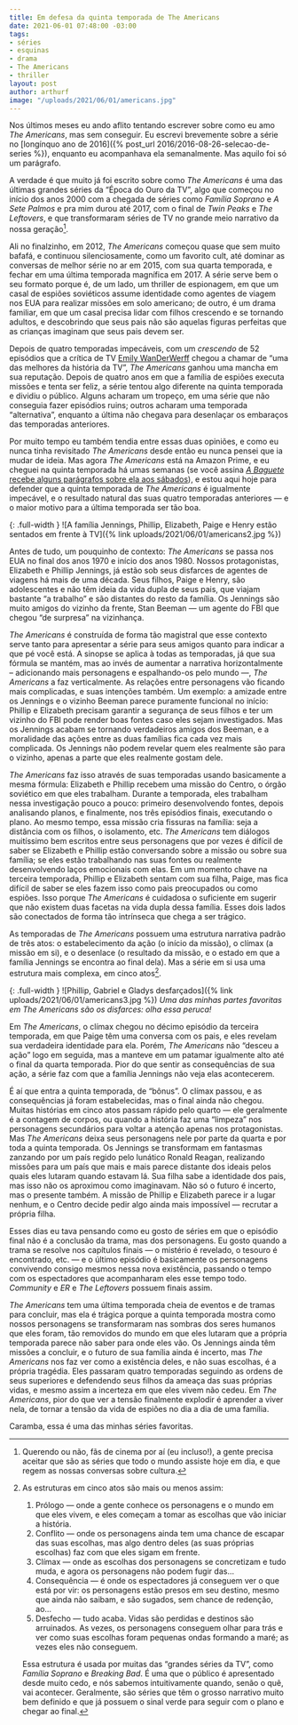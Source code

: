 ```yaml
---
title: Em defesa da quinta temporada de The Americans
date: 2021-06-01 07:48:00 -03:00
tags:
- séries
- esquinas
- drama
- The Americans
- thriller
layout: post
author: arthurf
image: "/uploads/2021/06/01/americans.jpg"
---
```


Nos últimos meses eu ando aflito tentando escrever sobre como eu amo *The Americans*, mas sem conseguir. Eu escrevi brevemente sobre a série no [longínquo ano de 2016]({% post_url 2016/2016-08-26-selecao-de-series %}), enquanto eu acompanhava ela semanalmente. Mas aquilo foi só um parágrafo.

A verdade é que muito já foi escrito sobre como *The Americans* é uma das últimas grandes séries da “Época do Ouro da TV”, algo que começou no início dos anos 2000 com a chegada de séries como *Família Soprano* e *A Sete Palmos* e pra mim durou até 2017, com o final de *Twin Peaks* e *The Leftovers*, e que transformaram séries de TV no grande meio narrativo da nossa geração[^1].

Ali no finalzinho, em 2012, *The Americans* começou quase que sem muito bafafá, e continuou silenciosamente, como um favorito cult, até dominar as conversas de melhor série no ar em 2015, com sua quarta temporada, e fechar em uma última temporada magnífica em 2017. A série serve bem o seu formato porque é, de um lado, um thriller de espionagem, em que um casal de espiões soviéticos assume identidade como agentes de viagem nos EUA para realizar missões em solo americano; de outro, é um drama familiar, em que um casal precisa lidar com filhos crescendo e se tornando adultos, e descobrindo que seus pais não são aquelas figuras perfeitas que as crianças imaginam que seus pais devem ser.

Depois de quatro temporadas impecáveis, com um *crescendo* de 52 episódios que a crítica de TV [Emily WanDerWerff](https://www.vox.com/2015/4/2/8335137/the-americans-stingers-recap-review) chegou a chamar de “uma das melhores da história da TV”, *The Americans* ganhou uma mancha em sua reputação. Depois de quatro anos em que a família de espiões executa missões e tenta ser feliz, a série tentou algo diferente na quinta temporada e dividiu o público. Alguns acharam um tropeço, em uma série que não conseguia fazer episódios ruins; outros acharam uma temporada “alternativa”, enquanto a última não chegava para desenlaçar os embaraços das temporadas anteriores.

Por muito tempo eu também tendia entre essas duas opiniões, e como eu nunca tinha revisitado *The Americans* desde então eu nunca pensei que ia mudar de ideia. Mas agora *The Americans* está na Amazon Prime, e eu cheguei na quinta temporada há umas semanas (se você assina [*A Baguete* recebe alguns parágrafos sobre ela aos sábados](https://www.getrevue.co/profile/paomortadela)), e estou aqui hoje para defender que a quinta temporada de *The Americans* é igualmente impecável, e o resultado natural das suas quatro temporadas anteriores — e o maior motivo para a última temporada ser tão boa.

{: .full-width }
![A família Jennings, Phillip, Elizabeth, Paige e Henry estão sentados em frente à TV]({% link uploads/2021/06/01/americans2.jpg %})

Antes de tudo, um pouquinho de contexto: *The Americans* se passa nos EUA no final dos anos 1970 e início dos anos 1980. Nossos protagonistas, Elizabeth e Phillip Jennings, já estão sob seus disfarces de agentes de viagens há mais de uma década. Seus filhos, Paige e Henry, são adolescentes e não têm ideia da vida dupla de seus pais, que viajam bastante “a trabalho” e são distantes do resto da família. Os Jennings são muito amigos do vizinho da frente, Stan Beeman — um agente do FBI que chegou “de surpresa” na vizinhança.

*The Americans* é construída de forma tão magistral que esse contexto serve tanto para apresentar a série para seus amigos quanto para indicar a que pé você está. A sinopse se aplica à todas as temporadas, já que sua fórmula se mantém, mas ao invés de aumentar a narrativa horizontalmente – adicionando mais personagens e espalhando-os pelo mundo —, *The Americans* a faz verticalmente. As relações entre personagens vão ficando mais complicadas, e suas intenções também. Um exemplo: a amizade entre os Jennings e o vizinho Beeman parece puramente funcional no início: Phillip e Elizabeth precisam garantir a segurança de seus filhos e ter um vizinho do FBI pode render boas fontes caso eles sejam investigados. Mas os Jennings acabam se tornando verdadeiros amigos dos Beeman, e a moralidade das ações entre as duas famílias fica cada vez mais complicada. Os Jennings não podem revelar quem eles realmente são para o vizinho, apenas a parte que eles realmente gostam dele.

*The Americans* faz isso através de suas temporadas usando basicamente a mesma fórmula: Elizabeth e Phillip recebem uma missão do Centro, o órgão soviético em que eles trabalham. Durante a temporada, eles trabalham nessa investigação pouco a pouco: primeiro desenvolvendo fontes, depois analisando planos, e finalmente, nos três episódios finais, executando o plano. Ao mesmo tempo, essa missão cria fissuras na família: seja a distância com os filhos, o isolamento, etc. *The Americans* tem diálogos muitíssimo bem escritos entre seus personagens que por vezes é difícil de saber se Elizabeth e Phillip estão conversando sobre a missão ou sobre sua família; se eles estão trabalhando nas suas fontes ou realmente desenvolvendo laços emocionais com elas. Em um momento chave na terceira temporada, Phillip e Elizabeth sentam com sua filha, Paige, mas fica difícil de saber se eles fazem isso como pais preocupados ou como espiões. Isso porque *The Americans* é cuidadosa o suficiente em sugerir que não existem duas facetas na vida dupla dessa família. Esses dois lados são conectados de forma tão intrínseca que chega a ser trágico.

As temporadas de *The Americans* possuem uma estrutura narrativa padrão de três atos: o estabelecimento da ação (o início da missão), o clímax (a missão em si), e o desenlace (o resultado da missão, e o estado em que a família Jennings se encontra ao final dela). Mas a série em si usa uma estrutura mais complexa, em cinco atos[^2].

{: .full-width }
![Phillip, Gabriel e Gladys desfarçados]({% link uploads/2021/06/01/americans3.jpg %})
_Uma das minhas partes favoritas em The Americans são os disfarces: olha essa peruca!_

Em *The Americans*, o clímax chegou no décimo episódio da terceira temporada, em que Paige têm uma conversa com os pais, e eles revelam sua verdadeira identidade para ela. Porém, *The Americans* não “desceu a ação” logo em seguida, mas a manteve em um patamar igualmente alto até o final da quarta temporada. Pior do que sentir as consequências de sua ação, a série faz com que a família Jennings não veja elas acontecerem.

É aí que entra a quinta temporada, de “bônus”. O clímax passou, e as consequências já foram estabelecidas, mas o final ainda não chegou. Muitas histórias em cinco atos passam rápido pelo quarto — ele geralmente é a contagem de corpos, ou quando a história faz uma “limpeza” nos personagens secundários para voltar a atenção apenas nos protagonistas. Mas *The Americans* deixa seus personagens nele por parte da quarta e por toda a quinta temporada. Os Jennings se transformam em fantasmas zanzando por um país regido pelo lunático Ronald Reagan, realizando missões para um país que mais e mais parece distante dos ideais pelos quais eles lutaram quando estavam lá. Sua filha sabe a identidade dos pais, mas isso não os aproximou como imaginavam. Não só o futuro é incerto, mas o presente também. A missão de Phillip e Elizabeth parece ir a lugar nenhum, e o Centro decide pedir algo ainda mais impossível — recrutar a própria filha.

Esses dias eu tava pensando como eu gosto de séries em que o episódio final não é a conclusão da trama, mas dos personagens. Eu gosto quando a trama se resolve nos capítulos finais — o mistério é revelado, o tesouro é encontrado, etc. — e o último episódio é basicamente os personagens convivendo consigo mesmos nessa nova existência, passando o tempo com os espectadores que acompanharam eles esse tempo todo. *Community* e *ER* e *The Leftovers* possuem finais assim.

*The Americans* tem uma última temporada cheia de eventos e de tramas para concluir, mas ela é trágica porque a quinta temporada mostra como nossos personagens se transformaram nas sombras dos seres humanos que eles foram, tão removidos do mundo em que eles lutaram que a própria temporada parece não saber para onde eles vão. Os Jennings ainda têm missões a concluir, e o futuro de sua família ainda é incerto, mas *The Americans* nos faz ver como a existência deles, e não suas escolhas, é a própria tragédia. Eles passaram quatro temporadas seguindo as ordens de seus superiores e defendendo seus filhos da ameaça das suas próprias vidas, e mesmo assim a incerteza em que eles vivem não cedeu. Em *The Americans*, pior do que ver a tensão finalmente explodir é aprender a viver nela, de tornar a tensão da vida de espiões no dia a dia de uma família.

Caramba, essa é uma das minhas séries favoritas.

[^1]: Querendo ou não, fãs de cinema por aí (eu incluso!), a gente precisa aceitar que são as séries que todo o mundo assiste hoje em dia, e que regem as nossas conversas sobre cultura.
[^2]: As estruturas em cinco atos são mais ou menos assim:

    1. Prólogo — onde a gente conhece os personagens e o mundo em que eles vivem, e eles começam a tomar as escolhas que vão iniciar a história.
    2. Conflito — onde os personagens ainda tem uma chance de escapar das suas escolhas, mas algo dentro deles (as suas próprias escolhas) faz com que eles sigam em frente.
    3. Clímax — onde as escolhas dos personagens se concretizam e tudo muda, e agora os personagens não podem fugir das…
    4. Consequência — é onde os espectadores já conseguem ver o que está por vir: os personagens estão presos em seu destino, mesmo que ainda não saibam, e são sugados, sem chance de redenção, ao…
    5. Desfecho — tudo acaba. Vidas são perdidas e destinos são arruinados. As vezes, os personagens conseguem olhar para trás e ver como suas escolhas foram pequenas ondas formando a maré; as vezes eles não conseguem.

    Essa estrutura é usada por muitas das “grandes séries da TV”, como *Família Soprano* e *Breaking Bad*. É uma que o público é apresentado desde muito cedo, e nós sabemos intuitivamente quando, senão o quê, vai acontecer. Geralmente, são séries que têm o grosso narrativo muito bem definido e que já possuem o sinal verde para seguir com o plano e chegar ao final.
